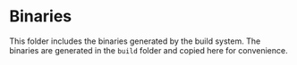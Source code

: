 # Binaries

This folder includes the binaries generated by the build system. The binaries are generated in the `build` folder and copied here for convenience.